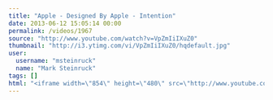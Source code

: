```yaml
---
title: "Apple - Designed By Apple - Intention"
date: 2013-06-12 15:05:14 00:00
permalink: /videos/1967
source: "http://www.youtube.com/watch?v=VpZmIiIXuZ0"
thumbnail: "http://i3.ytimg.com/vi/VpZmIiIXuZ0/hqdefault.jpg"
user:
  username: "msteinruck"
  name: "Mark Steinruck"
tags: []
html: "<iframe width=\"854\" height=\"480\" src=\"http://www.youtube.com/embed/VpZmIiIXuZ0?wmode=transparent&feature=oembed\" frameborder=\"0\" allowfullscreen></iframe>"
---
```



